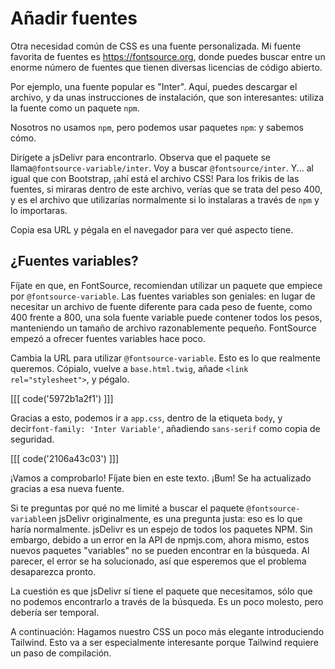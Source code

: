 # Añadir fuentes

Otra necesidad común de CSS es una fuente personalizada. Mi fuente favorita de fuentes es https://fontsource.org, donde puedes buscar entre un enorme número de fuentes que tienen diversas licencias de código abierto.

Por ejemplo, una fuente popular es "Inter". Aquí, puedes descargar el archivo, y da unas instrucciones de instalación, que son interesantes: utiliza la fuente como un paquete `npm`.

Nosotros no usamos `npm`, pero podemos usar paquetes `npm`: y sabemos cómo.

Dirígete a jsDelivr para encontrarlo. Observa que el paquete se llama`@fontsource-variable/inter`. Voy a buscar `@fontsource/inter`. Y... al igual que con Bootstrap, ¡ahí está el archivo CSS! Para los frikis de las fuentes, si miraras dentro de este archivo, verías que se trata del peso 400, y es el archivo que utilizarías normalmente si lo instalaras a través de `npm` y lo importaras.

Copia esa URL y pégala en el navegador para ver qué aspecto tiene.

## ¿Fuentes variables?

Fíjate en que, en FontSource, recomiendan utilizar un paquete que empiece por `@fontsource-variable`. Las fuentes variables son geniales: en lugar de necesitar un archivo de fuente diferente para cada peso de fuente, como 400 frente a 800, una sola fuente variable puede contener todos los pesos, manteniendo un tamaño de archivo razonablemente pequeño. FontSource empezó a ofrecer fuentes variables hace poco.

Cambia la URL para utilizar `@fontsource-variable`. Esto es lo que realmente queremos. Cópialo, vuelve a `base.html.twig`, añade `<link rel="stylesheet">`, y pégalo.

[[[ code('5972b1a2f1') ]]]

Gracias a esto, podemos ir a `app.css`, dentro de la etiqueta `body`, y decir`font-family: 'Inter Variable'`, añadiendo `sans-serif` como copia de seguridad.

[[[ code('2106a43c03') ]]]

¡Vamos a comprobarlo! Fíjate bien en este texto. ¡Bum! Se ha actualizado gracias a esa nueva fuente.

Si te preguntas por qué no me limité a buscar el paquete `@fontsource-variable`en jsDelivr originalmente, es una pregunta justa: eso es lo que haría normalmente. jsDelivr es un espejo de todos los paquetes NPM. Sin embargo, debido a un error en la API de npmjs.com, ahora mismo, estos nuevos paquetes "variables" no se pueden encontrar en la búsqueda. Al parecer, el error se ha solucionado, así que esperemos que el problema desaparezca pronto.

La cuestión es que jsDelivr sí tiene el paquete que necesitamos, sólo que no podemos encontrarlo a través de la búsqueda. Es un poco molesto, pero debería ser temporal.

A continuación: Hagamos nuestro CSS un poco más elegante introduciendo Tailwind. Esto va a ser especialmente interesante porque Tailwind requiere un paso de compilación.
